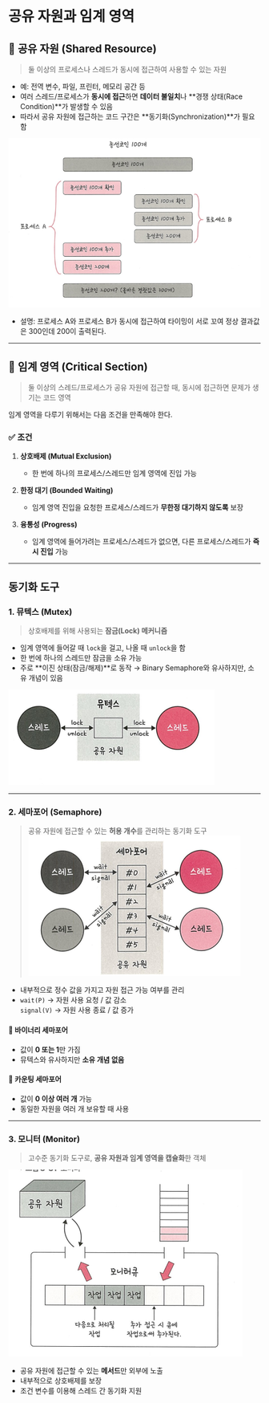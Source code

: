 # 공유 자원과 임계 영역

## 📌 공유 자원 (Shared Resource)
> 둘 이상의 프로세스나 스레드가 동시에 접근하여 사용할 수 있는 자원

- 예: 전역 변수, 파일, 프린터, 메모리 공간 등
- 여러 스레드/프로세스가 **동시에 접근**하면 **데이터 불일치**나 **경쟁 상태(Race Condition)**가 발생할 수 있음
- 따라서 공유 자원에 접근하는 코드 구간은 **동기화(Synchronization)**가 필요함

![alt text](./images/공유자원.png)

- 설명: 프로세스 A와 프로세스 B가 동시에 접근하여 타이밍이 서로 꼬여 정상 결과값은 300인데 200이 출력된다.
---

## 📌 임계 영역 (Critical Section)
> 둘 이상의 스레드/프로세스가 공유 자원에 접근할 때, 동시에 접근하면 문제가 생기는 코드 영역

임계 영역을 다루기 위해서는 다음 조건을 만족해야 한다.

### ✅ 조건
1. **상호배제 (Mutual Exclusion)**  
   - 한 번에 하나의 프로세스/스레드만 임계 영역에 진입 가능

2. **한정 대기 (Bounded Waiting)**  
   - 임계 영역 진입을 요청한 프로세스/스레드가 **무한정 대기하지 않도록** 보장

3. **융통성 (Progress)**  
   - 임계 영역에 들어가려는 프로세스/스레드가 없으면, 다른 프로세스/스레드가 **즉시 진입** 가능

---


## 동기화 도구

### 1. 뮤텍스 (Mutex)
> 상호배제를 위해 사용되는 **잠금(Lock) 메커니즘**

- 임계 영역에 들어갈 때 `lock`을 걸고, 나올 때 `unlock`을 함
- 한 번에 하나의 스레드만 잠금을 소유 가능
- 주로 **이진 상태(잠금/해제)**로 동작 → Binary Semaphore와 유사하지만, 소유 개념이 있음
  
![alt text](./images/뮤텍스.png)

---

### 2. 세마포어 (Semaphore)
> 공유 자원에 접근할 수 있는 **허용 개수**를 관리하는 동기화 도구
![alt text](./images/세마포어.png)

- 내부적으로 정수 값을 가지고 자원 접근 가능 여부를 관리
- `wait(P)` → 자원 사용 요청 / 값 감소  
  `signal(V)` → 자원 사용 종료 / 값 증가

#### 📍 바이너리 세마포어
- 값이 **0 또는 1**만 가짐
- 뮤텍스와 유사하지만 **소유 개념 없음**

#### 📍 카운팅 세마포어
- 값이 **0 이상 여러 개** 가능
- 동일한 자원을 여러 개 보유할 때 사용

---

### 3. 모니터 (Monitor)
> 고수준 동기화 도구로, **공유 자원과 임계 영역을 캡슐화**한 객체

![alt text](./images/모니터.png)

- 공유 자원에 접근할 수 있는 **메서드**만 외부에 노출
- 내부적으로 상호배제를 보장
- 조건 변수를 이용해 스레드 간 동기화 지원
